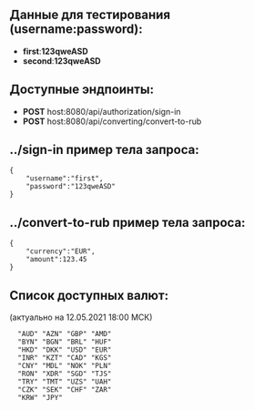 ## Данные для тестирования (username:password):
* **first**:**123qweASD**
* **second**:**123qweASD**

## Доступные эндпоинты:
* **POST**  host:8080/api/authorization/sign-in
* **POST**  host:8080/api/converting/convert-to-rub

## ../sign-in пример тела запроса:
```
{
    "username":"first",
    "password":"123qweASD"
}
```


## ../convert-to-rub пример тела запроса:
````
{
    "currency":"EUR",
    "amount":123.45
}
````

## Список доступных валют:
(актуально на 12.05.2021 18:00 МСК)
````
  "AUD" "AZN" "GBP" "AMD"
  "BYN" "BGN" "BRL" "HUF"
  "HKD" "DKK" "USD" "EUR"
  "INR" "KZT" "CAD" "KGS"
  "CNY" "MDL" "NOK" "PLN"
  "RON" "XDR" "SGD" "TJS"
  "TRY" "TMT" "UZS" "UAH"
  "CZK" "SEK" "CHF" "ZAR"
  "KRW" "JPY"
````
